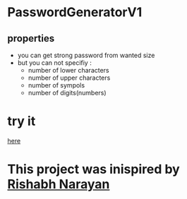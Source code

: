 # PasswordGeneratorV1
## properties
- you can get strong password from wanted size
- but you can not specifiy :
  - number of lower characters
  - number of upper characters
  - number of sympols
  - number of digits(numbers)
 
# try it 
[here](https://onlinegdb.com/ksjTSF-WT)

# This project was inispired by [Rishabh Narayan](https://gist.github.com/ri5h46h)
